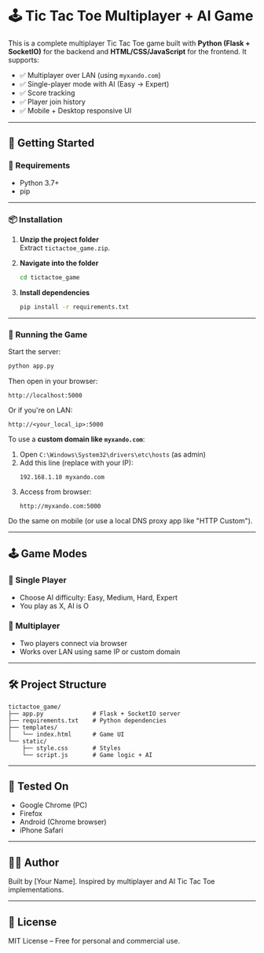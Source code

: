 
# 🕹️ Tic Tac Toe Multiplayer + AI Game

This is a complete multiplayer Tic Tac Toe game built with **Python (Flask + SocketIO)** for the backend and **HTML/CSS/JavaScript** for the frontend. It supports:

- ✅ Multiplayer over LAN (using `myxando.com`)
- ✅ Single-player mode with AI (Easy → Expert)
- ✅ Score tracking
- ✅ Player join history
- ✅ Mobile + Desktop responsive UI

---

## 🚀 Getting Started

### 🧾 Requirements

- Python 3.7+
- pip

---

### 📦 Installation

1. **Unzip the project folder**  
   Extract `tictactoe_game.zip`.

2. **Navigate into the folder**
   ```bash
   cd tictactoe_game
   ```

3. **Install dependencies**
   ```bash
   pip install -r requirements.txt
   ```

---

### 🧠 Running the Game

Start the server:

```bash
python app.py
```

Then open in your browser:
```
http://localhost:5000
```

Or if you're on LAN:
```
http://<your_local_ip>:5000
```

To use a **custom domain like `myxando.com`**:
1. Open `C:\Windows\System32\drivers\etc\hosts` (as admin)
2. Add this line (replace with your IP):
   ```
   192.168.1.10 myxando.com
   ```
3. Access from browser:
   ```
   http://myxando.com:5000
   ```

Do the same on mobile (or use a local DNS proxy app like "HTTP Custom").

---

## 🕹️ Game Modes

### 🧍 Single Player
- Choose AI difficulty: Easy, Medium, Hard, Expert
- You play as X, AI is O

### 👥 Multiplayer
- Two players connect via browser
- Works over LAN using same IP or custom domain

---

## 🛠️ Project Structure

```
tictactoe_game/
├── app.py              # Flask + SocketIO server
├── requirements.txt    # Python dependencies
├── templates/
│   └── index.html      # Game UI
└── static/
    ├── style.css       # Styles
    └── script.js       # Game logic + AI
```

---

## 📲 Tested On

- Google Chrome (PC)
- Firefox
- Android (Chrome browser)
- iPhone Safari

---

## 👨‍💻 Author

Built by [Your Name]. Inspired by multiplayer and AI Tic Tac Toe implementations.

---

## 📜 License

MIT License – Free for personal and commercial use.
